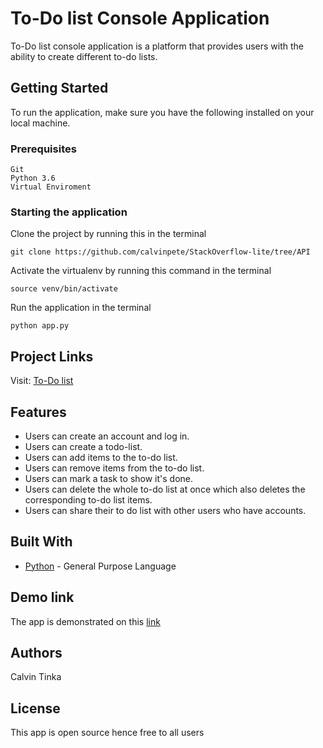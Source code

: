 # To-Do list Console Application

To-Do list console application is a platform that provides users with the ability to create different to-do lists.

## Getting Started

To run the application, make sure you have the following installed on your local machine.

### Prerequisites

```
Git
Python 3.6
Virtual Enviroment
```

### Starting the application

Clone the project by running this in the terminal

```
git clone https://github.com/calvinpete/StackOverflow-lite/tree/API
```

Activate the virtualenv by running this command in the terminal

```
source venv/bin/activate
```

Run the application in the terminal

```
python app.py
```

## Project Links

Visit: [To-Do list](https://github.com/calvinpete/To-do-list-app/tree/python)

## Features

* Users can create an account and log in.
* Users can create a todo-list.
* Users can add items to the to-do list.
* Users can remove items from the to-do list.
* Users can mark a task to show it's done.
* Users can delete the whole to-do list at once which also deletes the corresponding to-do list items.
* Users can share their to do list with other users who have accounts.

## Built With

* [Python](https://www.python.org/) - General Purpose Language

## Demo link

The app is demonstrated on this [link](https://repl.it/@CalvinPete/ToDo-list-python-console)


## Authors

Calvin Tinka

## License
This app is open source hence free to all users
